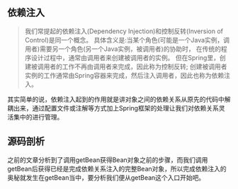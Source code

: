## 依赖注入
> 我们常提起的依赖注入(Dependency Injection)和控制反转(Inversion of Control)是同一个概念。
> 具体含义是:当某个角色(可能是一个Java实例，调用者)需要另一个角色(另一个Java实例，被调用者)的协助时， 在传统的程序设计过程中，通常由调用者来创建被调用者的实例。
> 但在Spring里，创建被调用者的工作不再由调用者来完成，因此称为控制反转;
> 创建被调用者实例的工作通常由Spring容器来完成，然后注入调用者，因此也称为依赖注入。

其实简单的说，依赖注入起到的作用就是讲对象之间的依赖关系从原先的代码中解耦出来，通过配置文件或注解等方式加上Spring框架的处理让我们对依赖关系灵活集中的进行管理。

## 源码剖析
之前的文章分析到了调用getBean获得Bean对象之前的步骤，而我们调用getBean后获得已经是完成依赖关系注入的完整Bean对象，所以完成依赖注入的奥秘就发生在getBean当中，要分析我们便从getBean这个入口开始吧。

